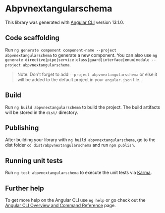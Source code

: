 # Abpvnextangularschema

This library was generated with [Angular CLI](https://github.com/angular/angular-cli) version 13.1.0.

## Code scaffolding

Run `ng generate component component-name --project abpvnextangularschema` to generate a new component. You can also use `ng generate directive|pipe|service|class|guard|interface|enum|module --project abpvnextangularschema`.
> Note: Don't forget to add `--project abpvnextangularschema` or else it will be added to the default project in your `angular.json` file. 

## Build

Run `ng build abpvnextangularschema` to build the project. The build artifacts will be stored in the `dist/` directory.

## Publishing

After building your library with `ng build abpvnextangularschema`, go to the dist folder `cd dist/abpvnextangularschema` and run `npm publish`.

## Running unit tests

Run `ng test abpvnextangularschema` to execute the unit tests via [Karma](https://karma-runner.github.io).

## Further help

To get more help on the Angular CLI use `ng help` or go check out the [Angular CLI Overview and Command Reference](https://angular.io/cli) page.
